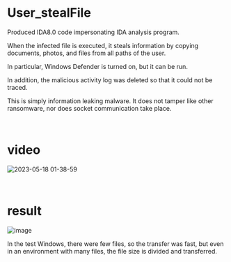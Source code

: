# User_stealFile

Produced IDA8.0 code impersonating IDA analysis program.<br>

When the infected file is executed, it steals information by copying documents, photos, and files from all paths of the user.<br>

In particular, Windows Defender is turned on, but it can be run.<br>

In addition, the malicious activity log was deleted so that it could not be traced.<br>

This is simply information leaking malware. It does not tamper like other ransomware, nor does socket communication take place.<br>

<br>

# video

![2023-05-18 01-38-59](https://github.com/Kwhitebear/User_stealFile/assets/99308681/de974134-bba8-40ef-9a81-953aa2540a6c)

<br>

# result

![image](https://github.com/Kwhitebear/User_stealFile/assets/99308681/04f34360-e94a-4814-9558-fcac9b13aab4)

In the test Windows, there were few files, so the transfer was fast, but even in an environment with many files, the file size is divided and transferred.<br>
